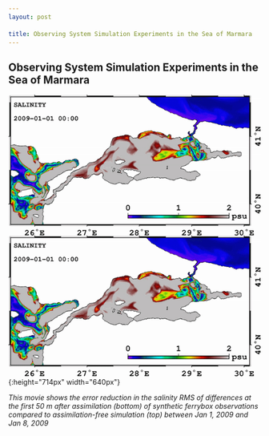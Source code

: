 ```yaml
---
layout: post

title: Observing System Simulation Experiments in the Sea of Marmara
---
```

## Observing System Simulation Experiments in the Sea of Marmara

![](../../pics/INO_FB001_2009_SAL.gif){:height="714px" width="640px"}

*This movie shows the error reduction in the salinity RMS of differences at the
first 50 m after assimilation (bottom) of synthetic ferrybox observations
compared to assimilation-free simulation (top) between Jan 1, 2009 and Jan 8,
2009*
